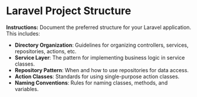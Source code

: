 # Laravel Project Structure

**Instructions:** Document the preferred structure for your Laravel application. This includes:

- **Directory Organization**: Guidelines for organizing controllers, services, repositories, actions, etc.
- **Service Layer**: The pattern for implementing business logic in service classes.
- **Repository Pattern**: When and how to use repositories for data access.
- **Action Classes**: Standards for using single-purpose action classes.
- **Naming Conventions**: Rules for naming classes, methods, and variables.
